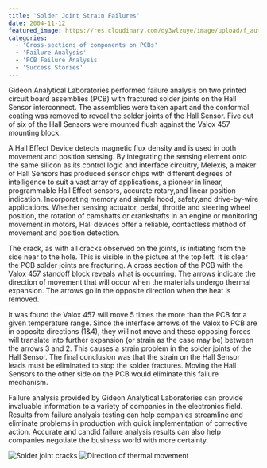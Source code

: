 ```yaml
---
title: 'Solder Joint Strain Failures'
date: 2004-11-12
featured_image: https://res.cloudinary.com/dy3wlzuye/image/upload/f_auto,c_scale,w_250/v1/GideonLabs/Solder-joint-cracks.jpg
categories:
  - 'Cross-sections of components on PCBs'
  - 'Failure Analysis'
  - 'PCB Failure Analysis'
  - 'Success Stories'
---
```


Gideon Analytical Laboratories performed failure analysis on two printed circuit board assemblies (PCB) with fractured solder joints on the Hall Sensor interconnect. The assemblies were taken apart and the conformal coating was removed to reveal the solder joints of the Hall Sensor. Five out of six of the Hall Sensors were mounted flush against the Valox 457 mounting block.

A Hall Effect Device detects magnetic flux density and is used in both movement and position sensing. By integrating the sensing element onto the same silicon as its control logic and interface circuitry, Melexis, a maker of Hall Sensors has produced sensor chips with different degrees of intelligence to suit a vast array of applications, a pioneer in linear, programmable Hall Effect sensors, accurate rotary,and linear position indication. Incorporating memory and simple hood, safety,and drive-by-wire applications. Whether sensing actuator, pedal, throttle and steering wheel position, the rotation of camshafts or crankshafts in an engine or monitoring movement in motors, Hall devices offer a reliable, contactless method of movement and position detection.

The crack, as with all cracks observed on the joints, is initiating from the side near to the hole. This is visible in the picture at the top left. It is clear the PCB solder joints are fracturing. A cross section of the PCB with the Valox 457 standoff block reveals what is occurring. The arrows indicate the direction of movement that will occur when the materials undergo thermal expansion. The arrows go in the opposite direction when the heat is removed.

It was found the Valox 457 will move 5 times the more than the PCB for a given temperature range. Since the interface arrows of the Valox to PCB are in opposite directions (1&4), they will not move and these opposing forces will translate into further expansion (or strain as the case may be) between the arrows 3 and 2. This causes a strain problem in the solder joints of the Hall Sensor. The final conclusion was that the strain on the Hall Sensor leads must be eliminated to stop the solder fractures. Moving the Hall Sensors to the other side on the PCB would eliminate this failure mechanism.

Failure analysis provided by Gideon Analytical Laboratories can provide invaluable information to a variety of companies in the electronics field. Results from failure analysis testing can help companies streamline and eliminate problems in production with quick implementation of corrective action. Accurate and candid failure analysis results can also help companies negotiate the business world with more certainty.

![Solder joint cracks](https://res.cloudinary.com/dy3wlzuye/image/upload/f_auto,c_scale,w_300/GideonLabs/Solder-joint-cracks.jpg 'Solder joint cracks')
![Direction of thermal movement](https://res.cloudinary.com/dy3wlzuye/image/upload/f_auto,c_scale,w_300/GideonLabs/Direction-of-thermal-movement.jpg 'Direction of thermal movement')
